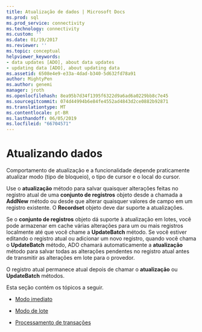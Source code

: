```yaml
---
title: Atualização de dados | Microsoft Docs
ms.prod: sql
ms.prod_service: connectivity
ms.technology: connectivity
ms.custom: ''
ms.date: 01/19/2017
ms.reviewer: ''
ms.topic: conceptual
helpviewer_keywords:
- data updates [ADO], about data updates
- updating data [ADO], about updating data
ms.assetid: 6508e4e9-e33a-4dad-b340-5d632fd78a91
author: MightyPen
ms.author: genemi
manager: jroth
ms.openlocfilehash: 8ea95b7d34f1395f6322d9a6ad6a0229bb8c7e45
ms.sourcegitcommit: 074d44994b6e84fe4552ad4843d2ce0882b92871
ms.translationtype: MT
ms.contentlocale: pt-BR
ms.lasthandoff: 06/05/2019
ms.locfileid: "66704571"
---
```

# <a name="updating-data"></a>Atualizando dados
Comportamento de atualização e a funcionalidade depende praticamente atualizar modo (tipo de bloqueio), o tipo de cursor e o local do cursor.  
  
 Use o **atualização** método para salvar quaisquer alterações feitas no registro atual de uma **conjunto de registros** objeto desde a chamada a **AddNew** método ou desde que alterar quaisquer valores de campo em um registro existente. O **Recordset** objeto deve dar suporte a atualizações.  
  
 Se o **conjunto de registros** objeto dá suporte à atualização em lotes, você pode armazenar em cache várias alterações para um ou mais registros localmente até que você chame a **UpdateBatch** método. Se você estiver editando o registro atual ou adicionar um novo registro, quando você chama o **UpdateBatch** método, ADO chamará automaticamente a **atualização** método para salvar todas as alterações pendentes no registro atual antes de transmitir as alterações em lote para o provedor.  
  
 O registro atual permanece atual depois de chamar o **atualização** ou **UpdateBatch** métodos.  
  
 Esta seção contém os tópicos a seguir.  
  
-   [Modo imediato](../../../ado/guide/data/immediate-mode.md)  
  
-   [Modo de lote](../../../ado/guide/data/batch-mode.md)  
  
-   [Processamento de transações](../../../ado/guide/data/transaction-processing.md)
